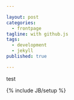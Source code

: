 ```yaml
---

layout: post
categories: 
  - frontpage
tagline: with github.js
tags: 
  - development
  - jekyll
published: true

---
```


test

{% include JB/setup %}
